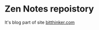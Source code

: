 Zen Notes repoistory
====================

It's blog part of site [bitthinker.com](http://bitthinker.com)
